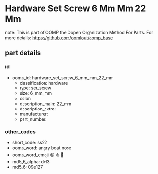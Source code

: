 # Hardware Set Screw 6 Mm Mm 22 Mm  

note: This is part of OOMP the Oopen Organization Method For Parts. For more details: https://github.com/oomlout/oomp_base

##  part details





### id
* oomp_id: hardware_set_screw_6_mm_mm_22_mm
  * classification: hardware
  * type: set_screw
  * size: 6_mm_mm
  * color: 
  * description_main: 22_mm
  * description_extra: 
  * manufacturer: 
  * part_number: 

### other_codes
* short_code: ss22
* oomp_word: angry boat nose
* oomp_word_emoji :angry: :boat: :nose:
* md5_6_alpha: dvl3
* md5_6: 09e127